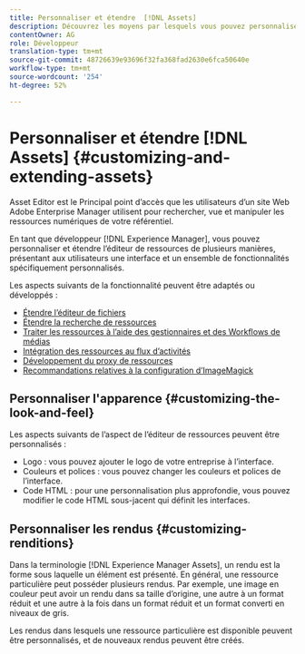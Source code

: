```yaml
---
title: Personnaliser et étendre  [!DNL Assets]
description: Découvrez les moyens par lesquels vous pouvez personnaliser et étendre le Partage de ressources et l’Éditeur de ressources, qui proposent aux utilisateurs une interface et un ensemble de fonctionnalités spécialement adaptés.
contentOwner: AG
role: Développeur
translation-type: tm+mt
source-git-commit: 48726639e93696f32fa368fad2630e6fca50640e
workflow-type: tm+mt
source-wordcount: '254'
ht-degree: 52%

---
```



# Personnaliser et étendre [!DNL Assets] {#customizing-and-extending-assets}

Asset Editor est le Principal point d’accès que les utilisateurs d’un site Web Adobe Enterprise Manager utilisent pour rechercher, vue et manipuler les ressources numériques de votre référentiel.

En tant que développeur [!DNL Experience Manager], vous pouvez personnaliser et étendre l’éditeur de ressources de plusieurs manières, présentant aux utilisateurs une interface et un ensemble de fonctionnalités spécifiquement personnalisés.

Les aspects suivants de la fonctionnalité peuvent être adaptés ou développés :

* [Étendre l’éditeur de fichiers](asseteditorx.md)
* [Étendre la recherche de ressources](searchx.md)
* [Traiter les ressources à l’aide des gestionnaires et des Workflows de médias](media-handlers.md)
* [Intégration des ressources au flux d’activités](extending-activity-stream.md)
* [Développement du proxy de ressources](proxy.md)
* [Recommandations relatives à la configuration d’ImageMagick](best-practices-for-imagemagick.md)

## Personnaliser l&#39;apparence {#customizing-the-look-and-feel}

Les aspects suivants de l’aspect de l’éditeur de ressources peuvent être personnalisés :

* Logo : vous pouvez ajouter le logo de votre entreprise à l’interface.
* Couleurs et polices : vous pouvez changer les couleurs et polices de l’interface.
* Code HTML : pour une personnalisation plus approfondie, vous pouvez modifier le code HTML sous-jacent qui définit les interfaces.

## Personnaliser les rendus {#customizing-renditions}

Dans la terminologie [!DNL Experience Manager Assets], un rendu est la forme sous laquelle un élément est présenté. En général, une ressource particulière peut posséder plusieurs rendus. Par exemple, une image en couleur peut avoir un rendu dans sa taille d’origine, une autre à un format réduit et une autre à la fois dans un format réduit et un format converti en niveaux de gris.

Les rendus dans lesquels une ressource particulière est disponible peuvent être personnalisés, et de nouveaux rendus peuvent être créés.
